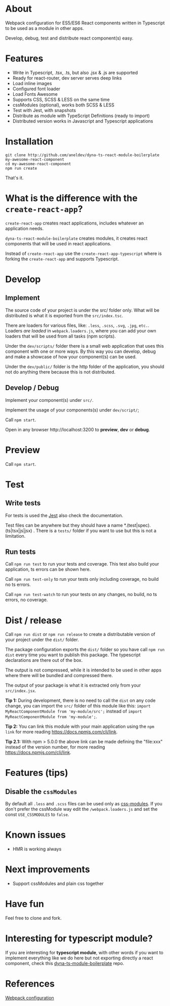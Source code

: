 # About

Webpack configuration for ES5/ES6 React components written in Typescript to be used as a module in other apps.

Develop, debug, test and distribute react component(s) easy.

# Features

- Write in Typescript, .tsx, .ts, but also .jsx & .js are supported
- Ready for react-router, dev server serves deep links
- Load inline images
- Configured font loader
- Load Fonts Awesome
- Supports CSS, SCSS & LESS on the same time
- cssModules (optional), works both SCSS & LESS
- Test with Jest, with snapshots
- Distribute as module with TypeScript Definitions (ready to import)
- Distributed version works in Javascript and Typescript applications

# Installation
```
git clone http://github.com/aneldev/dyna-ts-react-module-boilerplate my-awesome-react-component
cd my-awesome-react-component
npm run create
```
That's it. 

# What is the difference with the `create-react-app`?

`create-react-app` creates react applications, includes whatever an application needs.

`dyna-ts-react-module-boilerplate` creates modules, it creates react components that will be used in react applications.

Instead of `create-react-app` use the `create-react-app-typescript` where is forking the `create-react-app` and supports Typescript.

# Develop

## Implement

The source code of your project is under the src/ folder only. What will be distributed is what it is exported from the `src/index.tsc`.

There are loaders for various files, like: `.less`, `.scss`, `.svg`, `.jpg`, `etc.`. Loaders *are loaded* in `webpack.loaders.js`, where you can add your own loaders that will be used from all tasks (npm scripts).

Under the `dev/scripts/` folder there is a small web application that uses this component with one or more ways. By this way you can develop, debug and make a showcase of how your component(s) can be used.

Under the `dev/public/` folder is the http folder of the application, you should not do anything there because this is not distributed.

## Develop / Debug

Implement your component(s) under `src/`.

Implement the usage of your components(s) under `dev/script/`;

Call `npm start`.

Open in any browser http://localhost:3200 to **preview**, **dev** or **debug**.

# Preview

Call `npm start`.

# Test

## Write tests

For tests is used the [Jest](https://facebook.github.io/jest/) also check the documentation.

Test files can be anywhere but they should have a name *.(test|spec).(ts|tsx|js|jsx) . There is a `tests/` folder if you want to use but this is not a limitation.

## Run tests
 
Call `npm run test` to run your tests and coverage. This test also build your application, ts errors can be shown here.

Call `npm run test-only` to run your tests only including coverage, no build no ts errors.
 
Call `npm run test-watch` to run your tests on any changes, no build, no ts errors, no coverage.

# Dist / release

Call `npm run dist` or `npm run release`
to create a distributable version of your project
under the `dist/` folder.

The package configuration exports the `dist/` folder so you have call `npm run dist` every time you want to publish this package. The typescript declarations are there out of the box.

The output is not compressed, while it is intended to be used in other apps where there will be bundled and compressed there.

The output of your package is what it is extracted only from your `src/index.jsx`.

**Tip 1:** During development, there is no need to call the `dist` on any code change, you can import the `src/` folder of this module like this: `import MyReactComponentModule from 'my-module/src';` instead of `import MyReactComponentModule from 'my-module';`.

**Tip 2:** You can link this module with your main application using the `npm link` for more reading https://docs.npmjs.com/cli/link.

**Tip 2.1:** With npm > 5.0.0 the above link can be made defining the "file:xxx" instead of the version number, for more reading https://docs.npmjs.com/cli/link.

# Features (tips)

## Disable the `cssModules`

By default all `.less` and `.scss` files can be used only as [css-modules](https://github.com/css-modules/css-modules). If you don't prefer the cssModule way edit the `/webpack.loaders.js` and set the const `USE_CSSMODULES` to `false`.

# Known issues

- HMR is working always

# Next improvements

- Support cssModules and plain css together

# Have fun

Feel free to clone and fork.

# Interesting for typescript module?

If you are interesting for **typescript module**, with other words if you want to implement everything like we do here but not exporting directly a react component, check this [dyna-ts-module-boilerplate](https://github.com/aneldev/dyna-ts-module-boilerplate) repo.

# References

[Webpack configuration](https://webpack.github.io/docs/webpack-dev-server.html#webpack-dev-server-cli)
 
